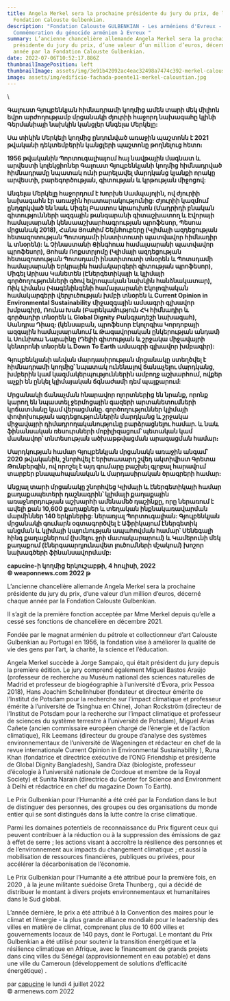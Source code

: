 ```yaml
---
title: Angela Merkel sera la prochaine présidente du jury du prix, de la
  Fondation Calouste Gulbenkian.
description: "Fondation Calouste GULBENKIAN - Les arméniens d'Evreux -
  Commémoration du génocide arménien à Evreux "
summary: L’ancienne chancelière allemande Angela Merkel sera la prochaine
  présidente du jury du prix, d’une valeur d’un million d’euros, décerné chaque
  année par la Fondation Calouste Gulbenkian.
date: 2022-07-06T10:52:17.886Z
thumbnailImagePosition: left
thumbnailImage: assets/img/3e91b42092ac4eac32498a7474c392-merkel-caloustian.jpg
image: assets/img/edifício-fachada-poente11-merkel-caloustian.jpg
---
```

<!--StartFragment-->\
**Գալուստ Գյուլբենկյան հիմնադրամի կողմից ամեն տարի մեկ միլիոն եվրո արժողությամբ մրցանակի ժյուրիի հաջորդ նախագահը կլինի Գերմանիայի նախկին կանցլեր Անգելա Մերկելը:**

**Սա տիկին Մերկելի կողմից ընդունված առաջին պաշտոնն է 2021 թվականի դեկտեմբերին կանցլերի պաշտոնը թողնելուց հետո։**

**1956 թվականին Պորտուգալիայում հայ նավթային մագնատ և արվեստի կոլեկցիոներ Գալուստ Գյուլբենկյանի կողմից հիմնադրված հիմնադրամը նպատակ ունի բարելավել մարդկանց կյանքի որակը արվեստի, բարեգործության, գիտության և կրթության միջոցով:**

**Անգելա Մերկելը հաջորդում է Խորխե Սամպայոյին, ով ժյուրիի նախագահն էր առաջին հրատարակությունից: Ժյուրիի կազմում ընդգրկված են նաև Միգել Բաստոս Արաուխոն (Մադրիդի բնական գիտությունների ազգային թանգարանի գիտաշխատող և Էվորայի համալսարանի կենսաաշխարհագրության պրոֆեսոր, Պեսոա մրցանակ 2018), Հանս Յոահիմ Շելնհուբերը (Կլիմայի ազդեցության հետազոտության Պոտսդամի ինստիտուտի պատվավոր հիմնադիր և տնօրեն): և Չինաստանի Ցինգհուա համալսարանի պատվավոր պրոֆեսոր), Յոհան Ռոքստրյոմը (Կլիմայի ազդեցության հետազոտության Պոտսդամի ինստիտուտի տնօրեն և Պոտսդամի համալսարանի Երկրային համակարգերի գիտության պրոֆեսոր), Միգել Արիաս Կանետեն (Էներգետիկայի և կլիմայի գործողությունների գծով եվրոպական նախկին հանձնակատար), Ռիկ Լիմանս (Վագենինգենի համալսարանի Էկոլոգիական համակարգերի վերլուծության խմբի տնօրեն և Current Opinion in Environmental Sustainability միջազգային ամսագրի գլխավոր խմբագիր), Ռունա Խան (Բարեկամություն ՀԿ հիմնադիր և գործադիր տնօրեն և Global Dignity Բանգլադեշի նախագահ), Սանդրա Դիազ։ (կենսաբան, պրոֆեսոր Էկոլոգիա Կորդոբայի ազգային համալսարանում և Թագավորական ընկերության անդամ) և Սունիտա Նարաինը (Դելիի գիտության և շրջակա միջավայրի կենտրոնի տնօրեն և Down To Earth ամսագրի գլխավոր խմբագիր):**

**Գյուլբենկյանի անվան մարդասիրության մրցանակը ստեղծվել է հիմնադրամի կողմից՝ նպատակ ունենալով ճանաչելու մարդկանց, խմբերին կամ կազմակերպություններին ամբողջ աշխարհում, ովքեր աչքի են ընկել կլիմայական ճգնաժամի դեմ պայքարում:**

**Մրցանակի ճանաչման հնարավոր ոլորտներից են նրանք, որոնք կարող են նպաստել ջերմոցային գազերի արտանետումների կրճատմանը կամ վերացմանը. գործողություններ կլիմայի փոփոխության ազդեցություններին մարդկանց և շրջակա միջավայրի դիմադրողականությունը բարձրացնելու համար. և նաև ֆինանսական ռեսուրսների մոբիլիզացում՝ պետական ​​կամ մասնավոր՝ տնտեսության ածխաթթվացման արագացման համար։**

**Մարդկության համար Գյուլբենկյան մրցանակն առաջին անգամ՝ 2020 թվականին, շնորհվել է երիտասարդ շվեդ ակտիվիստ Գրետա Թունբերգին, ով որոշել է այդ գումարը բաշխել գլոբալ հարավում տարբեր բնապահպանական և մարդասիրական ծրագրերի համար:**

**Անցյալ տարի մրցանակը շնորհվեց Կլիմայի և էներգետիկայի համար քաղաքապետերի դաշնագրին՝ կլիմայի քաղաքային առաջնորդության աշխարհի ամենամեծ դաշինքը, որը ներառում է ավելի քան 10,600 քաղաքներ և տեղական ինքնակառավարման մարմիններ 140 երկրներից: ներառյալ Պորտուգալիան: Գյուլբենկյան մրցանակի գումարն օգտագործվել է Աֆրիկայում էներգետիկ անցման և կլիմայի կայունության ապահովման համար՝ Սենեգալի հինգ քաղաքներում (խմելու ջրի մատակարարում) և Կամերունի մեկ քաղաքում (էներգաարդյունավետ լուծումների մշակում) խոշոր նախագծերի ֆինանսավորմամբ:**

**capucine-ի կողմից երկուշաբթի, 4 հուլիսի, 2022**\
**© weaponnews.com 2022 թ**

L’ancienne chancelière allemande Angela Merkel sera la prochaine présidente du jury du prix, d’une valeur d’un million d’euros, décerné chaque année par la Fondation Calouste Gulbenkian.

Il s’agit de la première fonction acceptée par Mme Merkel depuis qu’elle a cessé ses fonctions de chancelière en décembre 2021.

Fondée par le magnat arménien du pétrole et collectionneur d’art Calouste Gulbenkian au Portugal en 1956, la fondation vise à améliorer la qualité de vie des gens par l’art, la charité, la science et l’éducation.

Angela Merkel succède à Jorge Sampaio, qui était président du jury depuis la première édition. Le jury comprend également Miguel Bastos Araújo (professeur de recherche au Muséum national des sciences naturelles de Madrid et professeur de biogéographie à l’université d’Évora, prix Pessoa 2018), Hans Joachim Schellnhuber (fondateur et directeur émérite de l’Institut de Potsdam pour la recherche sur l’impact climatique et professeur émérite à l’université de Tsinghua en Chine), Johan Rockström (directeur de l’Institut de Potsdam pour la recherche sur l’impact climatique et professeur de sciences du système terrestre à l’université de Potsdam), Miguel Arias Cañete (ancien commissaire européen chargé de l’énergie et de l’action climatique), Rik Leemans (directeur du groupe d’analyse des systèmes environnementaux de l’université de Wageningen et rédacteur en chef de la revue internationale Current Opinion in Environmental Sustainability ), Runa Khan (fondatrice et directrice exécutive de l’ONG Friendship et présidente de Global Dignity Bangladesh), Sandra Díaz (biologiste, professeur d’écologie à l’université nationale de Cordoue et membre de la Royal Society) et Sunita Narain (directrice du Center for Science and Environment à Delhi et rédactrice en chef du magazine Down To Earth).

Le Prix Gulbenkian pour l’Humanité a été créé par la Fondation dans le but de distinguer des personnes, des groupes ou des organisations du monde entier qui se sont distingués dans la lutte contre la crise climatique.

Parmi les domaines potentiels de reconnaissance du Prix figurent ceux qui peuvent contribuer à la réduction ou à la suppression des émissions de gaz à effet de serre ; les actions visant à accroître la résilience des personnes et de l’environnement aux impacts du changement climatique ; et aussi la mobilisation de ressources financières, publiques ou privées, pour accélérer la décarbonisation de l’économie.

Le Prix Gulbenkian pour l’Humanité a été attribué pour la première fois, en 2020 , à la jeune militante suédoise Greta Thunberg , qui a décidé de distribuer le montant à divers projets environnementaux et humanitaires dans le Sud global.

L’année dernière, le prix a été attribué à la Convention des maires pour le climat et l’énergie - la plus grande alliance mondiale pour le leadership des villes en matière de climat, comprenant plus de 10 600 villes et gouvernements locaux de 140 pays, dont le Portugal. Le montant du Prix Gulbenkian a été utilisé pour soutenir la transition énergétique et la résilience climatique en Afrique, avec le financement de grands projets dans cinq villes du Sénégal (approvisionnement en eau potable) et dans une ville du Cameroun (développement de solutions d’efficacité énergétique) .

par [capucine](https://www.armenews.com/spip.php?page=auteur&id_auteur=541) le lundi 4 juillet 2022\
© armenews.com 2022

<!--EndFragment-->